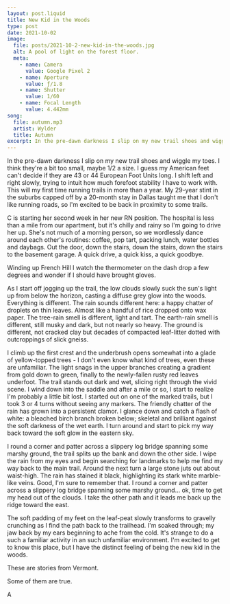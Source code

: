 ```yaml
---
layout: post.liquid
title: New Kid in the Woods
type: post
date: 2021-10-02
image: 
  file: posts/2021-10-2-new-kid-in-the-woods.jpg
  alt: A pool of light on the forest floor.
  meta:
    - name: Camera
      value: Google Pixel 2
    - name: Aperture
      value: ƒ/1.8
    - name: Shutter
      value: 1/60
    - name: Focal Length
      value: 4.442mm
song: 
  file: autumn.mp3
  artist: Wylder
  title: Autumn
excerpt: In the pre-dawn darkness I slip on my new trail shoes and wiggle my toes.  I think they're a bit too small, maybe 1/2 a size.  I guess my American feet can't decide if they are 43 or 44 European Foot Units long.
---
```


In the pre-dawn darkness I slip on my new trail shoes and wiggle my toes.  I think they're a bit too small, maybe 1/2 a size.  I guess my American feet can't decide if they are 43 or 44 European Foot Units long.  I shift left and right slowly, trying to intuit how much forefoot stability I have to work with. This will my first time running trails in more than a year.  My 29-year stint in the suburbs capped off by a 20-month stay in Dallas taught me that I don't like running roads, so I'm excited to be back in proximity to some trails.

C is starting her second week in her new RN position.  The hospital is less than a mile from our apartment, but it's chilly and rainy so I'm going to drive her up.  She's not much of a morning person, so we wordlessly dance around each other's routines: coffee, pop tart, packing lunch, water bottles and daybags.  Out the door, down the stairs, down the stairs, down the stairs to the basement garage.  A quick drive, a quick kiss, a quick goodbye.

Winding up French Hill I watch the thermometer on the dash drop a few degrees and wonder if I should have brought gloves. 

As I start off jogging up the trail, the low clouds slowly suck the sun's light up from below the horizon, casting a diffuse grey glow into the woods.  Everything is different. The rain sounds different here: a happy chatter of droplets on thin leaves.  Almost like a handful of rice dropped onto wax paper.  The tree-rain smell is different, light and tart.  The earth-rain smell is different, still musky and dark, but not nearly so heavy. The ground is different, not cracked clay but decades of compacted leaf-litter dotted with outcroppings of slick gneiss.

I climb up the first crest and the underbrush opens somewhat into a glade of yellow-topped trees - I don't even know what kind of trees, even these are unfamiliar.  The light snags in the upper branches creating a gradient from gold down to green, finally to the newly-fallen rusty red leaves underfoot.  The trail stands out dark and wet, slicing right through the vivid scene. I wind down into the saddle and after a mile or so, I start to realize I'm probably a little bit lost.  I started out on one of the marked trails, but I took 3 or 4 turns without seeing any markers. The friendly chatter of the rain has grown into a persistent clamor. I glance down and catch a flash of white: a bleached birch branch broken below; skeletal and brilliant against the soft darkness of the wet earth.  I turn around and start to pick my way back toward the soft glow in the eastern sky.

I round a corner and patter across a slippery log bridge spanning some marshy ground, the trail splits up the bank and down the other side.  I wipe the rain from my eyes and begin searching for landmarks to help me find my way back to the main trail.  Around the next turn a large stone juts out about waist-high.  The rain has stained it black, highlighting its stark white marble-like veins.  Good, I'm sure to remember that.  I round a corner and patter across a slippery log bridge spanning some marshy ground... ok, time to get my head out of the clouds.  I take the other path and it leads me back up the ridge toward the east.  

The soft padding of my feet on the leaf-peat slowly transforms to gravelly crunching as I find the path back to the trailhead. I'm soaked through; my jaw back by my ears beginning to ache from the cold. It's strange to do a such a familiar activity in an such unfamiliar environment.  I'm excited to get to know this place, but I have the distinct feeling of being the new kid in the woods.

These are stories from Vermont. 

Some of them are true.

A